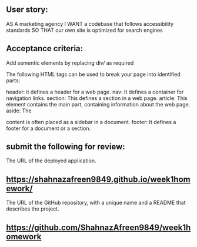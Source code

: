 
## User story:
AS A marketing agency
I WANT a codebase that follows accessibility standards
SO THAT our own site is optimized for search engines


## Acceptance criteria:
 Add sementic elements by replacing div/ as required

The following HTML tags can be used to break your page into identified parts:

header: it defines a header for a web page.
nav: It defines a container for navigation links.
section: This defines a section in a web page.
article: This element contains the main part, containing information about the web page.
aside: The <aside> content is often placed as a sidebar in a document.
footer: It defines a footer for a document or a section.


## submit the following for review:

 The URL of the deployed application.

## https://shahnazafreen9849.github.io/week1homework/

 The URL of the GitHub repository, with a unique name and a README that describes the project.

## https://github.com/ShahnazAfreen9849/week1homework
